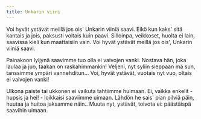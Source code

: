 ```yaml
---
title: Unkarin viini
---
```

Voi hyvät ystävät meillä jos ois'
Unkarin viiniä saavi.
Eikö kun kaks' sitä kantais ja jois,
paksusti voitais kuin paavi.
Silloinpa, veikkoset, huolta ei lain,
saavissa kieli kun maattaisiin vain.
Voi hyvät ystävät meillä jos ois',
Unkarin viiniä saavi.

Painakoon lyijynä saavimme tuo
olla ei vaivojen vanki.
Nostava hän, joka laulaa ja juo,
taakan on raskahimmankin!
Veljeni, nyt syliin sieppaan mä sun,
tanssimme ympäri vannehditun...
Voi, hyvät ystävät, vuotais nyt vuo,
oltais ei vaivojen vanki!

Ulkona paiste tai ukkonen ei
vaikuta tahtiimme huimaan.
Ei, vaikka enkelit - hupsis ja hei! -
loikkaisi saaviimme uimaan.
Lähdön he sais' pian pilviä päin,
huutaa ja huitoa jaksamme näin..
Muuta nyt, ystävät, toivota ei:
päästäispä saavihin uimaan.
